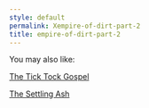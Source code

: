 ```yaml
---
style: default
permalink: Xempire-of-dirt-part-2
title: empire-of-dirt-part-2
---
```

You may also like:

[The Tick Tock Gospel](http://scp-wiki.net/the-tick-tock-gospel)

[The Settling Ash](http://scp-wiki.net/the-settling-ash)
